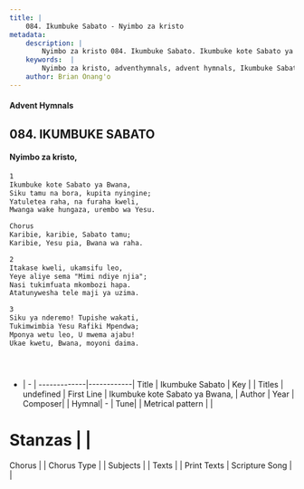 ```yaml
---
title: |
    084. Ikumbuke Sabato - Nyimbo za kristo
metadata:
    description: |
        Nyimbo za kristo 084. Ikumbuke Sabato. Ikumbuke kote Sabato ya Bwana,  Siku tamu na bora, kupita nyingine;  Yatuletea raha, na furaha kweli,  Mwanga wake hungaza, urembo wa Yesu.   Chorus Karibie, karibie, Sabato tamu;  Karibie, Yesu pia, Bwana wa raha.   
    keywords:  |
        Nyimbo za kristo, adventhymnals, advent hymnals, Ikumbuke Sabato, Ikumbuke kote Sabato ya Bwana, . 
    author: Brian Onang'o
---
```


#### Advent Hymnals
## 084. IKUMBUKE SABATO
####  Nyimbo za kristo,

```txt
1
Ikumbuke kote Sabato ya Bwana, 
Siku tamu na bora, kupita nyingine; 
Yatuletea raha, na furaha kweli, 
Mwanga wake hungaza, urembo wa Yesu. 

Chorus
Karibie, karibie, Sabato tamu; 
Karibie, Yesu pia, Bwana wa raha. 

2
Itakase kweli, ukamsifu leo, 
Yeye aliye sema "Mimi ndiye njia"; 
Nasi tukimfuata mkombozi hapa. 
Atatunywesha tele maji ya uzima. 

3
Siku ya nderemo! Tupishe wakati, 
Tukimwimbia Yesu Rafiki Mpendwa; 
Mponya wetu leo, U mwema ajabu! 
Ukae kwetu, Bwana, moyoni daima.





```

- |   -  |
-------------|------------|
Title | Ikumbuke Sabato |
Key |  |
Titles | undefined |
First Line | Ikumbuke kote Sabato ya Bwana,  |
Author | 
Year | 
Composer| |
Hymnal|  - |
Tune|  |
Metrical pattern | |
# Stanzas |  |
Chorus |  |
Chorus Type |  |
Subjects | |
Texts |  |
Print Texts | 
Scripture Song |  |
    
